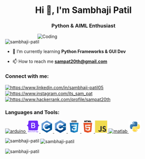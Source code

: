 
<h1 align="center">Hi 👋, I'm Sambhaji Patil</h1>
<h3 align="center">Python & AIML Enthusiast</h3>
<img align="right" alt="Coding" width="400" src="https://kajabi-storefronts-production.kajabi-cdn.com/kajabi-storefronts-production/file-uploads/themes/2152509059/settings_images/a5b70-117-ccc-d0-87fb044fdb75_Python_Gif.gif">

<p align="left"> <img src="https://komarev.com/ghpvc/?username=sambhaji-patil&label=Profile%20views&color=0e75b6&style=flat" alt="sambhaji-patil" /> </p>

- 🌱 I’m currently learning **Python Frameworks & GUI Dev**

- 📫 How to reach me **sampat20th@gmail.com**

<h3 align="left">Connect with me:</h3>
<p align="left">
<a href="https://linkedin.com/in/https://www.linkedin.com/in/sambhaji-patil05" target="blank"><img align="center" src="https://raw.githubusercontent.com/rahuldkjain/github-profile-readme-generator/master/src/images/icons/Social/linked-in-alt.svg" alt="https://www.linkedin.com/in/sambhaji-patil05" height="30" width="40" /></a>
<a href="https://instagram.com/https://www.instagram.com/its_sam_pat" target="blank"><img align="center" src="https://raw.githubusercontent.com/rahuldkjain/github-profile-readme-generator/master/src/images/icons/Social/instagram.svg" alt="https://www.instagram.com/its_sam_pat" height="30" width="40" /></a>
<a href="https://www.hackerrank.com/https://www.hackerrank.com/profile/sampat20th" target="blank"><img align="center" src="https://raw.githubusercontent.com/rahuldkjain/github-profile-readme-generator/master/src/images/icons/Social/hackerrank.svg" alt="https://www.hackerrank.com/profile/sampat20th" height="30" width="40" /></a>
</p>

<h3 align="left">Languages and Tools:</h3>
<p align="left"> <a href="https://www.arduino.cc/" target="_blank" rel="noreferrer"> <img src="https://cdn.worldvectorlogo.com/logos/arduino-1.svg" alt="arduino" width="40" height="40"/> </a> <a href="https://getbootstrap.com" target="_blank" rel="noreferrer"> <img src="https://raw.githubusercontent.com/devicons/devicon/master/icons/bootstrap/bootstrap-plain-wordmark.svg" alt="bootstrap" width="40" height="40"/> </a> <a href="https://www.cprogramming.com/" target="_blank" rel="noreferrer"> <img src="https://raw.githubusercontent.com/devicons/devicon/master/icons/c/c-original.svg" alt="c" width="40" height="40"/> </a> <a href="https://www.w3schools.com/cpp/" target="_blank" rel="noreferrer"> <img src="https://raw.githubusercontent.com/devicons/devicon/master/icons/cplusplus/cplusplus-original.svg" alt="cplusplus" width="40" height="40"/> </a> <a href="https://www.w3schools.com/css/" target="_blank" rel="noreferrer"> <img src="https://raw.githubusercontent.com/devicons/devicon/master/icons/css3/css3-original-wordmark.svg" alt="css3" width="40" height="40"/> </a> <a href="https://www.w3.org/html/" target="_blank" rel="noreferrer"> <img src="https://raw.githubusercontent.com/devicons/devicon/master/icons/html5/html5-original-wordmark.svg" alt="html5" width="40" height="40"/> </a> <a href="https://developer.mozilla.org/en-US/docs/Web/JavaScript" target="_blank" rel="noreferrer"> <img src="https://raw.githubusercontent.com/devicons/devicon/master/icons/javascript/javascript-original.svg" alt="javascript" width="40" height="40"/> </a> <a href="https://www.mathworks.com/" target="_blank" rel="noreferrer"> <img src="https://upload.wikimedia.org/wikipedia/commons/2/21/Matlab_Logo.png" alt="matlab" width="40" height="40"/> </a> <a href="https://www.python.org" target="_blank" rel="noreferrer"> <img src="https://raw.githubusercontent.com/devicons/devicon/master/icons/python/python-original.svg" alt="python" width="40" height="40"/> </a> </p>

<p><img align="left" src="https://github-readme-stats.vercel.app/api/top-langs?username=sambhaji-patil&show_icons=true&locale=en&layout=compact" alt="sambhaji-patil" /></p>

<p>&nbsp;<img align="center" src="https://github-readme-stats.vercel.app/api?username=sambhaji-patil&show_icons=true&locale=en" alt="sambhaji-patil" /></p>

<p><img align="center" src="https://github-readme-streak-stats.herokuapp.com/?user=sambhaji-patil&" alt="sambhaji-patil" /></p>
